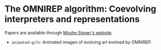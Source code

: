 # The OMNIREP algorithm: Coevolving interpreters and representations

Papers are available through [Moshe Sipper's website](http://www.moshesipper.com/).

* `animated-gifs`: Animated images of evolving art evolved by OMNIREP. 
